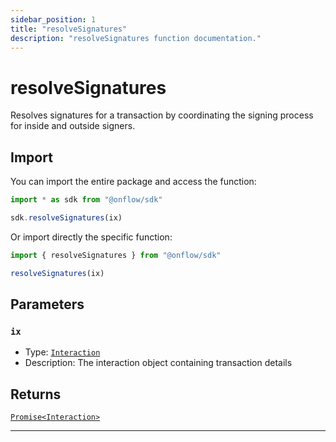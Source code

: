 ```yaml
---
sidebar_position: 1
title: "resolveSignatures"
description: "resolveSignatures function documentation."
---
```


<!-- THIS DOCUMENT IS AUTO-GENERATED FROM [onflow/sdk/src/resolve/resolve-signatures.ts](https://github.com/onflow/fcl-js/tree/master/packages/sdk/src/resolve/resolve-signatures.ts). DO NOT EDIT MANUALLY -->

# resolveSignatures

Resolves signatures for a transaction by coordinating the signing process for inside and outside signers.

## Import

You can import the entire package and access the function:

```typescript
import * as sdk from "@onflow/sdk"

sdk.resolveSignatures(ix)
```

Or import directly the specific function:

```typescript
import { resolveSignatures } from "@onflow/sdk"

resolveSignatures(ix)
```


## Parameters

### `ix` 

- Type: [`Interaction`](../types#interaction)
- Description: The interaction object containing transaction details



## Returns

[`Promise<Interaction>`](../types#interaction)


---
